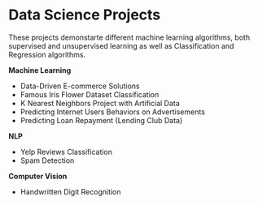 # Data Science Projects

These projects demonstarte different machine learning algorithms, both supervised and unsupervised learning as well as Classification and Regression algorithms.


**Machine Learning**
* Data-Driven E-commerce Solutions
* Famous Iris Flower Dataset Classification
* K Nearest Neighbors Project with Artificial Data
* Predicting Internet Users Behaviors on Advertisements
* Predicting Loan Repayment (Lending Club Data)

**NLP**
* Yelp Reviews Classification
* Spam Detection

**Computer Vision**
* Handwritten Digit Recognition
